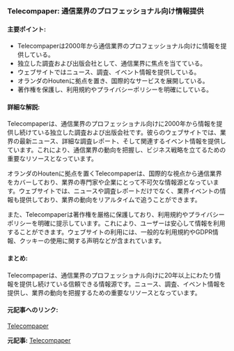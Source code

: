 ### Telecompaper: 通信業界のプロフェッショナル向け情報提供

#### 主要ポイント:
- Telecompaperは2000年から通信業界のプロフェッショナル向けに情報を提供している。
- 独立した調査および出版会社として、通信業界に焦点を当てている。
- ウェブサイトではニュース、調査、イベント情報を提供している。
- オランダのHoutenに拠点を置き、国際的なサービスを展開している。
- 著作権を保護し、利用規約やプライバシーポリシーを明確にしている。

#### 詳細な解説:
Telecompaperは、通信業界のプロフェッショナル向けに2000年から情報を提供し続けている独立した調査および出版会社です。彼らのウェブサイトでは、業界の最新ニュース、詳細な調査レポート、そして関連するイベント情報を提供しています。これにより、通信業界の動向を把握し、ビジネス戦略を立てるための重要なリソースとなっています。

オランダのHoutenに拠点を置くTelecompaperは、国際的な視点から通信業界をカバーしており、業界の専門家や企業にとって不可欠な情報源となっています。ウェブサイトでは、ニュースや調査レポートだけでなく、業界イベントの情報も提供しており、業界の動向をリアルタイムで追うことができます。

また、Telecompaperは著作権を厳格に保護しており、利用規約やプライバシーポリシーを明確に提示しています。これにより、ユーザーは安心して情報を利用することができます。ウェブサイトの利用には、一般的な利用規約やGDPR情報、クッキーの使用に関する声明などが含まれています。

#### まとめ:
Telecompaperは、通信業界のプロフェッショナル向けに20年以上にわたり情報を提供し続けている信頼できる情報源です。ニュース、調査、イベント情報を提供し、業界の動向を把握するための重要なリソースとなっています。

#### 元記事へのリンク:
[Telecompaper](https://www.telecompaper.com/)

**元記事:** [Telecompaper](https://www.telecompaper.com/news/lg-cns-deploys-chatgpt-based-customer-service-for-shinhan-bank--1536163)